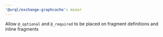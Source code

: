 ```yaml
---
'@urql/exchange-graphcache': minor
---
```


Allow `@_optional` and `@_required` to be placed on fragment definitions and inline fragments
